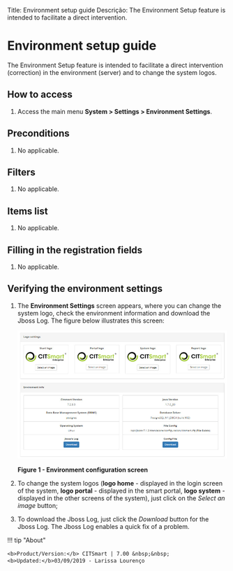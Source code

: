 Title: Environment setup guide
Descrição: The Environment Setup feature is intended to facilitate a direct intervention.

# Environment setup guide

The Environment Setup feature is intended to facilitate a direct intervention (correction) in the environment (server) and to change the system logos.

How to access
-----------------

1. Access the main menu **System > Settings > Environment Settings**.

Preconditions
---------------

1. No applicable.

Filters
---------

1. No applicable.

Items list
------------------

1. No applicable.

Filling in the registration fields
------------------------------------

1. No applicable.

Verifying the environment settings
------------------------------------------

1. The **Environment Settings** screen appears, where you can change the system logo, check the environment information and 
download the Jboss Log. The figure below illustrates this screen:

    ![Configuration](images/envi.img1.jpg)
    
    **Figure 1 - Environment configuration screen**
    
2. To change the system logos (**logo home** - displayed in the login screen of the system, **logo portal** - displayed in the 
smart portal, **logo system** - displayed in the other screens of the system), just click on the *Select an image* button;

3. To download the Jboss Log, just click the *Download* button for the Jboss Log. The Jboss Log enables a quick fix of a problem.
	
!!! tip "About"

    <b>Product/Version:</b> CITSmart | 7.00 &nbsp;&nbsp;
    <b>Updated:</b>03/09/2019 - Larissa Lourenço
